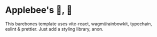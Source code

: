 # Applebee's 🍔, 🍟

This barebones template uses vite-react, wagmi/rainbowkit, typechain, eslint & prettier. Just add a styling library, anon.
